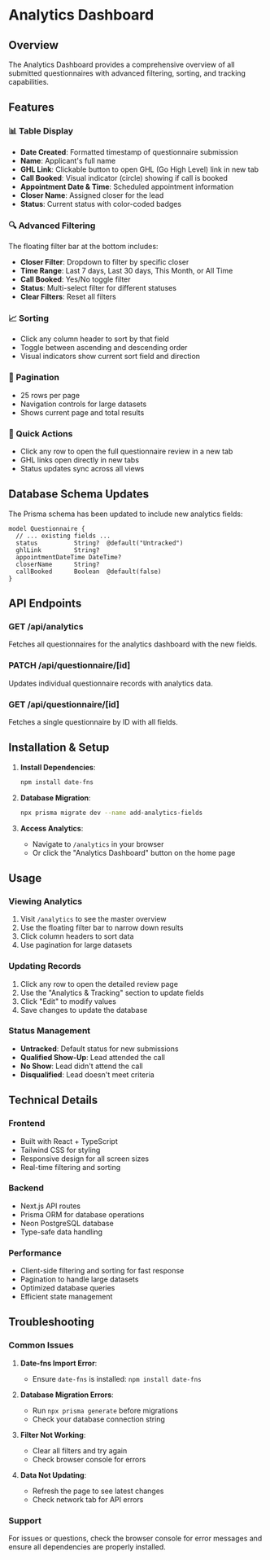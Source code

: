 # Analytics Dashboard

## Overview
The Analytics Dashboard provides a comprehensive overview of all submitted questionnaires with advanced filtering, sorting, and tracking capabilities.

## Features

### 📊 Table Display
- **Date Created**: Formatted timestamp of questionnaire submission
- **Name**: Applicant's full name
- **GHL Link**: Clickable button to open GHL (Go High Level) link in new tab
- **Call Booked**: Visual indicator (circle) showing if call is booked
- **Appointment Date & Time**: Scheduled appointment information
- **Closer Name**: Assigned closer for the lead
- **Status**: Current status with color-coded badges

### 🔍 Advanced Filtering
The floating filter bar at the bottom includes:
- **Closer Filter**: Dropdown to filter by specific closer
- **Time Range**: Last 7 days, Last 30 days, This Month, or All Time
- **Call Booked**: Yes/No toggle filter
- **Status**: Multi-select filter for different statuses
- **Clear Filters**: Reset all filters

### 📈 Sorting
- Click any column header to sort by that field
- Toggle between ascending and descending order
- Visual indicators show current sort field and direction

### 📄 Pagination
- 25 rows per page
- Navigation controls for large datasets
- Shows current page and total results

### 🎯 Quick Actions
- Click any row to open the full questionnaire review in a new tab
- GHL links open directly in new tabs
- Status updates sync across all views

## Database Schema Updates

The Prisma schema has been updated to include new analytics fields:

```prisma
model Questionnaire {
  // ... existing fields ...
  status          String?  @default("Untracked")
  ghlLink         String?
  appointmentDateTime DateTime?
  closerName      String?
  callBooked      Boolean  @default(false)
}
```

## API Endpoints

### GET /api/analytics
Fetches all questionnaires for the analytics dashboard with the new fields.

### PATCH /api/questionnaire/[id]
Updates individual questionnaire records with analytics data.

### GET /api/questionnaire/[id]
Fetches a single questionnaire by ID with all fields.

## Installation & Setup

1. **Install Dependencies**:
   ```bash
   npm install date-fns
   ```

2. **Database Migration**:
   ```bash
   npx prisma migrate dev --name add-analytics-fields
   ```

3. **Access Analytics**:
   - Navigate to `/analytics` in your browser
   - Or click the "Analytics Dashboard" button on the home page

## Usage

### Viewing Analytics
1. Visit `/analytics` to see the master overview
2. Use the floating filter bar to narrow down results
3. Click column headers to sort data
4. Use pagination for large datasets

### Updating Records
1. Click any row to open the detailed review page
2. Use the "Analytics & Tracking" section to update fields
3. Click "Edit" to modify values
4. Save changes to update the database

### Status Management
- **Untracked**: Default status for new submissions
- **Qualified Show-Up**: Lead attended the call
- **No Show**: Lead didn't attend the call
- **Disqualified**: Lead doesn't meet criteria

## Technical Details

### Frontend
- Built with React + TypeScript
- Tailwind CSS for styling
- Responsive design for all screen sizes
- Real-time filtering and sorting

### Backend
- Next.js API routes
- Prisma ORM for database operations
- Neon PostgreSQL database
- Type-safe data handling

### Performance
- Client-side filtering and sorting for fast response
- Pagination to handle large datasets
- Optimized database queries
- Efficient state management

## Troubleshooting

### Common Issues

1. **Date-fns Import Error**:
   - Ensure `date-fns` is installed: `npm install date-fns`

2. **Database Migration Errors**:
   - Run `npx prisma generate` before migrations
   - Check your database connection string

3. **Filter Not Working**:
   - Clear all filters and try again
   - Check browser console for errors

4. **Data Not Updating**:
   - Refresh the page to see latest changes
   - Check network tab for API errors

### Support
For issues or questions, check the browser console for error messages and ensure all dependencies are properly installed. 